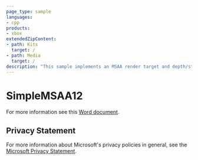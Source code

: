 ```yaml
---
page_type: sample
languages:
- cpp
products:
- xbox
extendedZipContent:
- path: Kits
  target: /
- path: Media
  target: /
description: "This sample implements an MSAA render target and depth/stencil buffer for a 3D scene using DirectX 12 on Xbox One."
---
```


# SimpleMSAA12

For more information see this [Word document](https://github.com/microsoft/Xbox-ATG-Samples/blob/master/XDKSamples/IntroGraphics/SimpleMSAA12/Readme.docx).

## Privacy Statement

For more information about Microsoft's privacy policies in general, see the [Microsoft Privacy Statement](https://privacy.microsoft.com/en-us/privacystatement/).
